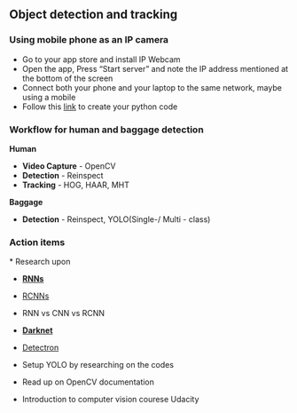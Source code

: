 <h2>Object detection and tracking</h2>


<h3>Using mobile phone as an IP camera</h3>

* Go to your app store and install IP Webcam
* Open the app, Press “Start server” and note the IP address mentioned at the bottom of the screen
* Connect both your phone and your laptop to the same network, maybe using a mobile 
* Follow this [link](https://www.hackster.io/peter-lunk/how-to-use-the-android-ip-webcam-app-with-python-opencv-45f28f) to create your python code



<h3>Workflow for human and baggage detection</h3>

**Human**
* **Video Capture** - OpenCV
* **Detection** - Reinspect
* **Tracking** - HOG, HAAR, MHT

**Baggage**
* **Detection** - Reinspect, YOLO(Single-/ Multi - class)

<h3>Action items</h3> 
* Research upon

  * [**RNNs**](https://wiki.tum.de/display/lfdv/Recurrent+Neural+Networks+-+Combination+of+RNN+and+CNN)
  * [RCNNs](https://towardsdatascience.com/learn-rcnns-with-this-toy-dataset-be19dce380ec)
  * RNN vs CNN vs RCNN
  * [**Darknet**](https://pjreddie.com/darknet/)
  * [Detectron](https://github.com/facebookresearch/Detectron)

* Setup YOLO by researching on the codes
* Read up on OpenCV documentation
* Introduction to computer vision courese Udacity
